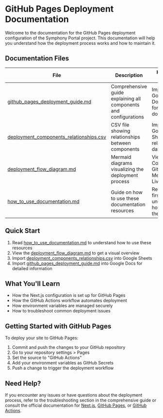 # GitHub Pages Deployment Documentation

Welcome to the documentation for the GitHub Pages deployment configuration of the Symphony Portal project. This documentation will help you understand how the deployment process works and how to maintain it.

## Documentation Files

| File | Description | How to Use |
|------|-------------|------------|
| [github_pages_deployment_guide.md](./github_pages_deployment_guide.md) | Comprehensive guide explaining all components and configurations | Import into Google Docs for a formatted document |
| [deployment_components_relationships.csv](./deployment_components_relationships.csv) | CSV file showing relationships between components | Import into Google Sheets for relational data |
| [deployment_flow_diagram.md](./deployment_flow_diagram.md) | Mermaid diagrams visualizing the deployment process | View in VS Code, GitHub, or Mermaid Live Editor |
| [how_to_use_documentation.md](./how_to_use_documentation.md) | Guide on how to use these documentation resources | Read this first to understand how to use the docs |

## Quick Start

1. Read [how_to_use_documentation.md](./how_to_use_documentation.md) to understand how to use these resources
2. View the [deployment_flow_diagram.md](./deployment_flow_diagram.md) to get a visual overview
3. Import [deployment_components_relationships.csv](./deployment_components_relationships.csv) into Google Sheets
4. Import [github_pages_deployment_guide.md](./github_pages_deployment_guide.md) into Google Docs for detailed information

## What You'll Learn

- How the Next.js configuration is set up for GitHub Pages
- How the GitHub Actions workflow automates deployment
- How environment variables are managed securely
- How to troubleshoot common deployment issues

## Getting Started with GitHub Pages

To deploy your site to GitHub Pages:

1. Commit and push the changes to your GitHub repository
2. Go to your repository settings > Pages
3. Set the source to "GitHub Actions"
4. Add your environment variables as GitHub Secrets
5. Push a change to trigger the deployment workflow

## Need Help?

If you encounter any issues or have questions about the deployment process, refer to the troubleshooting section in the comprehensive guide or consult the official documentation for [Next.js](https://nextjs.org/docs), [GitHub Pages](https://docs.github.com/en/pages), or [GitHub Actions](https://docs.github.com/en/actions).
